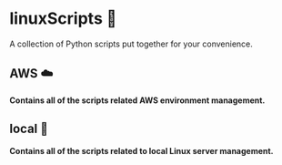 # linuxScripts :penguin:
A collection of Python scripts put together for your convenience.

## AWS :cloud:
**Contains all of the scripts related AWS environment management.**

## local :fax:
**Contains all of the scripts related to local Linux server management.**


